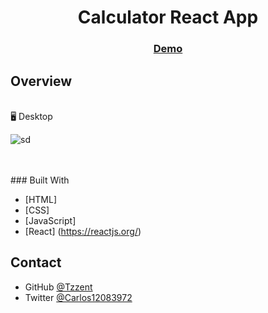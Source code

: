 <!-- Please update value in the {}  -->

<h1 align="center">Calculator React App</h1>

<div align="center">
  <h3>
    <a href="https://tzzent.github.io/Calculator-React-App/">
      Demo
    </a>
  </h3>
</div>

<!-- OVERVIEW -->

## Overview
<br>
🖥️ Desktop<br>

![sd](https://user-images.githubusercontent.com/86677547/200701171-473ab4e1-0810-471a-9cb7-1133bdd6a414.png)

<br>
<br>
### Built With

<!-- This section should list any major frameworks that you built your project using. Here are a few examples.-->

- [HTML]
- [CSS]
- [JavaScript]
- [React] (https://reactjs.org/)

## Contact

- GitHub [@Tzzent](https://github.com/Tzzent)
- Twitter [@Carlos12083972](https://twitter.com/Carlos12083972)
